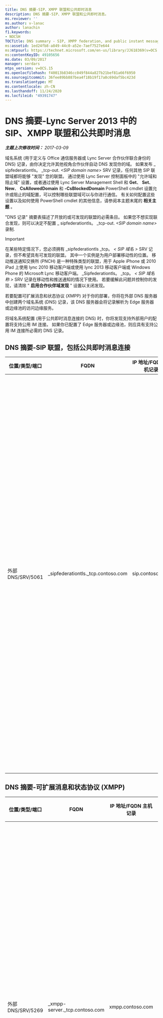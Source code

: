 ```yaml
---
title: DNS 摘要-SIP、XMPP 联盟和公共即时消息
description: DNS 摘要-SIP、XMPP 联盟和公共即时消息。
ms.reviewer: ''
ms.author: v-lanac
author: lanachin
f1.keywords:
- NOCSH
TOCTitle: DNS summary - SIP, XMPP federation, and public instant messaging
ms:assetid: 1ed24fb8-a849-44c0-a52e-7aef7527e644
ms:mtpsurl: https://technet.microsoft.com/en-us/library/JJ618369(v=OCS.15)
ms:contentKeyID: 49105656
ms.date: 03/09/2017
manager: serdars
mtps_version: v=OCS.15
ms.openlocfilehash: f40013b8346cc049f844a827b21bef81a66f6950
ms.sourcegitcommit: 36fee89bb887bea4f18b19f17a8c69daf5bc423d
ms.translationtype: MT
ms.contentlocale: zh-CN
ms.lasthandoff: 11/24/2020
ms.locfileid: "49391747"
---
```

# <a name="dns-summary---sip-xmpp-federation-and-public-instant-messaging-in-lync-server-2013"></a>DNS 摘要-Lync Server 2013 中的 SIP、XMPP 联盟和公共即时消息

<div data-xmlns="http://www.w3.org/1999/xhtml">

<div class="topic" data-xmlns="http://www.w3.org/1999/xhtml" data-msxsl="urn:schemas-microsoft-com:xslt" data-cs="https://msdn.microsoft.com/">

<div data-asp="https://msdn2.microsoft.com/asp">



</div>

<div id="mainSection">

<div id="mainBody">

<span> </span>

_**主题上次修改时间：** 2017-03-09_

域名系统 (用于定义与 Office 通信服务器或 Lync Server 合作伙伴联合身份的 DNS) 记录，由你决定允许其他视角合作伙伴自动 DNS 发现你的域。 如果发布 \_ sipfederationtls。 \_tcp-out. *\<SIP domain name\>* SRV 记录，任何其他 SIP 联盟域都将能够 "发现" 您的联盟。 通过使用 Lync Server 控制面板中的 "允许域和阻止域" 设置，或者通过使用 Lync Server Management Shell 和 **Get**、 **Set**、 **New**、 **CsAllowedDomain** 和 **-CsBlockedDomain** PowerShell cmdlet 设置允许或阻止的域配置，可以控制哪些联盟域可以与你进行通信。 有关如何配置这些设置以及如何使用 PowerShell cmdlet 的其他信息，请参阅本主题末尾的 **相关主题** 。

"DNS 记录" 摘要表描述了开放的或可发现的联盟的必需条目。 如果您不想实现联合发现，则可以决定不配置 \_ sipfederationtls。 \_tcp-out. *\<SIP domain name\>* 录制.

<div>


> [!IMPORTANT]
> 在某些特定情况下，您必须拥有 _sipfederationtls _tcp。 <EM> &lt; SIP 域名 &gt; </EM> SRV 记录，但不希望具有可发现的联盟。 其中一个实例是为用户部署移动性的位置。 移动推送通知交换所 (PNCH) 是一种特殊类型的联盟，用于 Apple iPhone 或 2010 iPad 上使用 lync 2010 移动客户端或使用 lync 2013 移动客户端或 Windows Phone 的 Microsoft Lync 移动客户端。 _Sipfederationtls。 _tcp。 <EM> &lt; SIP 域名称 &gt; </EM> SRV 记录在移动性和推送通知的情况下使用。 若要缓解此问题并控制你的发现，请清除 " <STRONG>启用合作伙伴域发现</STRONG> " 设置以关闭发现。



</div>

若要配置可扩展消息和状态协议 (XMPP) 对于你的部署，你将在外部 DNS 服务器中创建两个域名系统 (DNS) 记录，该 DNS 服务器会将记录解析为 Edge 服务器或边缘池的访问边缘服务。

将域名系统配置 (用于公共即时消息连接的 DNS) 时，你将发现支持外部用户的配置将支持公用 IM 连接。 如果你已配置了 Edge 服务器或边缘池，则应具有支持公用 IM 连接所必需的 DNS 记录。

<div>

## <a name="dns-summary---sip-federation-including-public-instant-messaging-connectivity"></a>DNS 摘要-SIP 联盟，包括公共即时消息连接


<table>
<colgroup>
<col style="width: 25%" />
<col style="width: 25%" />
<col style="width: 25%" />
<col style="width: 25%" />
</colgroup>
<thead>
<tr class="header">
<th>位置/类型/端口</th>
<th>FQDN</th>
<th>IP 地址/FQDN 主机记录</th>
<th>映射到/批注</th>
</tr>
</thead>
<tbody>
<tr class="odd">
<td><p>外部 DNS/SRV/5061</p></td>
<td><p>_sipfederationtls._tcp.contoso.com</p></td>
<td><p>sip.contoso.com</p></td>
<td><p>Access Edge 服务外部接口，将联合身份验证自动 DNS 发现到其他潜在的联合合作伙伴，并称为 "允许的 SIP 域" (在以前版本的版本中称为 "增强联盟") 。根据需要对启用了 Lync 的用户的所有 SIP 域重复此操作</p>



> [!IMPORTANT]
> 移动和推送通知交换所需要此 SRV 记录。 在有多个 SIP 域的情况下，为将具有 Lync 移动客户端的每个域创建和发布 SRV 记录。 如果部署支持的每个 SIP 域没有明确的 SRV 记录，则推送通知服务和 Apple 推送通知服务可能不会按预期运行。

</td>
</tr>
</tbody>
</table>


</div>

<div>

## <a name="dns-summary---extensible-messaging-and-presence-protocol-xmpp"></a>DNS 摘要-可扩展消息和状态协议 (XMPP) 


<table>
<colgroup>
<col style="width: 25%" />
<col style="width: 25%" />
<col style="width: 25%" />
<col style="width: 25%" />
</colgroup>
<thead>
<tr class="header">
<th>位置/类型/端口</th>
<th>FQDN</th>
<th>IP 地址/FQDN 主机记录</th>
<th>映射到/批注</th>
</tr>
</thead>
<tbody>
<tr class="odd">
<td><p>外部 DNS/SRV/5269</p></td>
<td><p>_xmpp-server._tcp.contoso.com</p></td>
<td><p>xmpp.contoso.com</p></td>
<td><p>"访问边缘服务" 或 "边缘池" 上的 XMPP 代理外部接口。对于启用了 Lync 的用户，通过全局策略、用户所在的网站策略或应用到启用了 Lync 的用户的用户策略，可以为所有内部 SIP 域重复此操作。 还必须在 XMPP 联盟合作伙伴策略中配置允许的 XMPP 域。 有关其他详细信息，请参阅 <strong>另请参阅</strong> 中的主题</p></td>
</tr>
<tr class="even">
<td><p>外部 DNS/A</p></td>
<td><p>xmpp.contoso.com (例如) </p></td>
<td><p>边缘服务器上的访问边缘服务的 IP 地址或托管 XMPP 代理的边缘池的 IP 地址</p></td>
<td><p>指向托管 XMPP 代理服务的访问边缘服务或边缘池。 通常，你创建的 SRV 记录将指向此主机 (A 或 AAAA) 记录</p></td>
</tr>
</tbody>
</table>


</div>

<div>

## <a name="see-also"></a>另请参阅


[在 Lync Server 2013 中设置 XMPP 联盟](lync-server-2013-setting-up-xmpp-federation.md)  
[在 Lync Server 2013 中配置推送通知](lync-server-2013-configuring-for-push-notifications.md)  
[在 Lync Server 2013 中启用或禁用联盟伙伴发现](lync-server-2013-enable-or-disable-discovery-of-federation-partners.md)  


[Lync Server 2013 中的外部用户访问方案](lync-server-2013-scenarios-for-external-user-access.md)  
[确定 Lync Server 2013 的 DNS 要求](lync-server-2013-determine-dns-requirements.md)  


[在 Lync Server 2013 中管理组织的 SIP 联盟域](lync-server-2013-manage-sip-federated-domains-for-your-organization.md)  
  

</div>

</div>

<span> </span>

</div>

</div>

</div>

